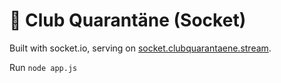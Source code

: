 # :large_blue_circle: Club Quarantäne (Socket)

Built with socket.io, serving on [socket.clubquarantaene.stream](https://socket.clubquarantaene.stream).

Run
`node app.js`
